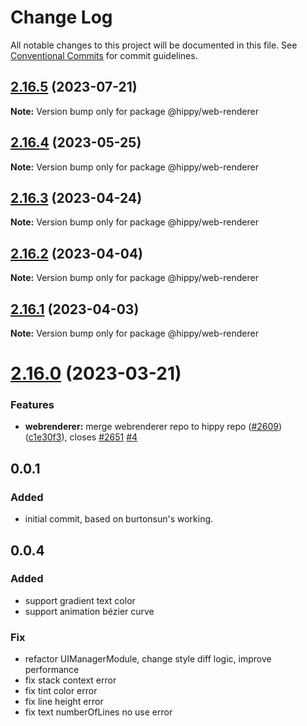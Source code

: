 # Change Log

All notable changes to this project will be documented in this file.
See [Conventional Commits](https://conventionalcommits.org) for commit guidelines.

## [2.16.5](https://github.com/Tencent/Hippy/compare/2.16.4...2.16.5) (2023-07-21)

**Note:** Version bump only for package @hippy/web-renderer





## [2.16.4](https://github.com/Tencent/Hippy/compare/2.16.2...2.16.4) (2023-05-25)

**Note:** Version bump only for package @hippy/web-renderer





## [2.16.3](https://github.com/Tencent/Hippy/compare/2.16.2...2.16.3) (2023-04-24)

**Note:** Version bump only for package @hippy/web-renderer





## [2.16.2](https://github.com/Tencent/Hippy/compare/2.16.1...2.16.2) (2023-04-04)

**Note:** Version bump only for package @hippy/web-renderer





## [2.16.1](https://github.com/Tencent/Hippy/compare/2.16.0...2.16.1) (2023-04-03)

**Note:** Version bump only for package @hippy/web-renderer





# [2.16.0](https://github.com/Tencent/Hippy/compare/2.15.5...2.16.0) (2023-03-21)


### Features

* **webrenderer:** merge webrenderer repo to hippy repo ([#2609](https://github.com/Tencent/Hippy/issues/2609)) ([c1e30f3](https://github.com/Tencent/Hippy/commit/c1e30f3f75b123b64022f1e4364e45fed56d5d18)), closes [#2651](https://github.com/Tencent/Hippy/issues/2651) [#4](https://github.com/Tencent/Hippy/issues/4)





## 0.0.1

### Added
* initial commit, based on  burtonsun's working.

## 0.0.4
### Added
* support gradient text color
* support animation bézier curve

### Fix
* refactor UIManagerModule, change style diff logic, improve performance
* fix stack context error
* fix tint color error
* fix line height error
* fix text numberOfLines no use error
